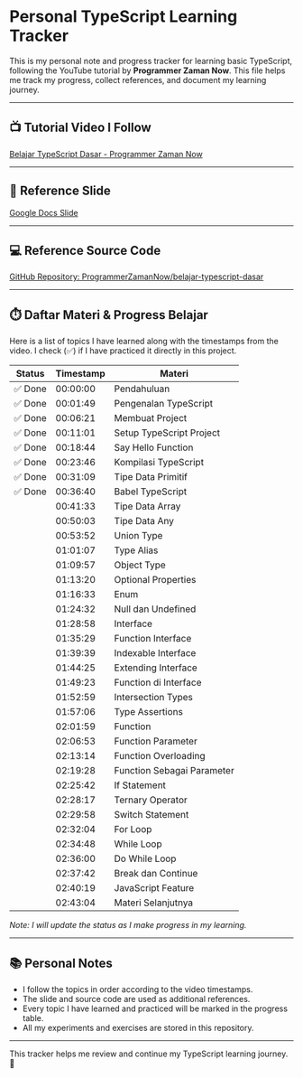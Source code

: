 # Personal TypeScript Learning Tracker

This is my personal note and progress tracker for learning basic TypeScript, following the YouTube tutorial by **Programmer Zaman Now**. This file helps me track my progress, collect references, and document my learning journey.

---

## 📺 Tutorial Video I Follow

[Belajar TypeScript Dasar - Programmer Zaman Now](https://youtu.be/C_C64faSO4c?list=PL-CtdCApEFH9jIdygiF4vTIs4Xpo_cHhC)

---

## 📝 Reference Slide

[Google Docs Slide](https://docs.google.com/presentation/d/1r1UK4sSyAkH2h0EIym3PXOtJN9YsuV8clWaTJw_Ns4E/edit?slide=id.g2297985e8a8_0_306#slide=id.g2297985e8a8_0_306)

---

## 💻 Reference Source Code

[GitHub Repository: ProgrammerZamanNow/belajar-typescript-dasar](https://github.com/ProgrammerZamanNow/belajar-typescript-dasar)

---

## ⏱️ Daftar Materi & Progress Belajar

Here is a list of topics I have learned along with the timestamps from the video. I check (✅) if I have practiced it directly in this project.

| Status | Timestamp   | Materi                        |
|--------|-------------|------------------------------|
|✅ Done | 00:00:00    | Pendahuluan                  |
|✅ Done | 00:01:49    | Pengenalan TypeScript        |
|✅ Done | 00:06:21    | Membuat Project              |
|✅ Done | 00:11:01    | Setup TypeScript Project     |
|✅ Done | 00:18:44    | Say Hello Function           |
|✅ Done | 00:23:46    | Kompilasi TypeScript         |
|✅ Done | 00:31:09    | Tipe Data Primitif           |
|✅ Done | 00:36:40    | Babel TypeScript             |
|        | 00:41:33    | Tipe Data Array              |
|        | 00:50:03    | Tipe Data Any                |
|        | 00:53:52    | Union Type                   |
|        | 01:01:07    | Type Alias                   |
|        | 01:09:57    | Object Type                  |
|        | 01:13:20    | Optional Properties          |
|        | 01:16:33    | Enum                         |
|        | 01:24:32    | Null dan Undefined           |
|        | 01:28:58    | Interface                    |
|        | 01:35:29    | Function Interface           |
|        | 01:39:39    | Indexable Interface          |
|        | 01:44:25    | Extending Interface          |
|        | 01:49:23    | Function di Interface        |
|        | 01:52:59    | Intersection Types           |
|        | 01:57:06    | Type Assertions              |
|        | 02:01:59    | Function                     |
|        | 02:06:53    | Function Parameter           |
|        | 02:13:14    | Function Overloading         |
|        | 02:19:28    | Function Sebagai Parameter   |
|        | 02:25:42    | If Statement                 |
|        | 02:28:17    | Ternary Operator             |
|        | 02:29:58    | Switch Statement             |
|        | 02:32:04    | For Loop                     |
|        | 02:34:48    | While Loop                   |
|        | 02:36:00    | Do While Loop                |
|        | 02:37:42    | Break dan Continue           |
|        | 02:40:19    | JavaScript Feature           |
|        | 02:43:04    | Materi Selanjutnya           |

*Note: I will update the status as I make progress in my learning.*

---

## 📚 Personal Notes

- I follow the topics in order according to the video timestamps.
- The slide and source code are used as additional references.
- Every topic I have learned and practiced will be marked in the progress table.
- All my experiments and exercises are stored in this repository.

---

This tracker helps me review and continue my TypeScript learning journey. 🚀
